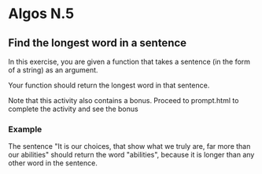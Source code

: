 # Algos N.5

## Find the longest word in a sentence

In this exercise, you are given a function that takes a sentence (in the form of a string) as an argument.

Your function should return the longest word in that sentence.

Note that this activity also contains a bonus. Proceed to prompt.html to complete the activity and see the bonus

### Example
The sentence "It is our choices, that show what we truly are, far more than our abilities" should return the word "abilities", because it is longer than any other word in the sentence.

